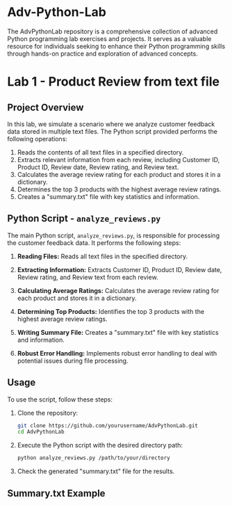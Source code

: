 # Adv-Python-Lab
The AdvPythonLab repository is a comprehensive collection of advanced Python programming lab exercises and projects. It serves as a valuable resource for individuals seeking to enhance their Python programming skills through hands-on practice and exploration of advanced concepts.

# Lab 1 - Product Review from text file

## Project Overview
In this lab, we simulate a scenario where we analyze customer feedback data stored in multiple text files. The Python script provided performs the following operations:

1. Reads the contents of all text files in a specified directory.
2. Extracts relevant information from each review, including Customer ID, Product ID, Review date, Review rating, and Review text.
3. Calculates the average review rating for each product and stores it in a dictionary.
4. Determines the top 3 products with the highest average review ratings.
5. Creates a "summary.txt" file with key statistics and information.

## Python Script - `analyze_reviews.py`

The main Python script, `analyze_reviews.py`, is responsible for processing the customer feedback data. It performs the following steps:

1. **Reading Files:** Reads all text files in the specified directory.

2. **Extracting Information:** Extracts Customer ID, Product ID, Review date, Review rating, and Review text from each review.

3. **Calculating Average Ratings:** Calculates the average review rating for each product and stores it in a dictionary.

4. **Determining Top Products:** Identifies the top 3 products with the highest average review ratings.

5. **Writing Summary File:** Creates a "summary.txt" file with key statistics and information.

6. **Robust Error Handling:** Implements robust error handling to deal with potential issues during file processing.

## Usage

To use the script, follow these steps:

1. Clone the repository:

    ```bash
    git clone https://github.com/yourusername/AdvPythonLab.git
    cd AdvPythonLab
    ```

2. Execute the Python script with the desired directory path:

    ```bash
    python analyze_reviews.py /path/to/your/directory
    ```

3. Check the generated "summary.txt" file for the results.

## Summary.txt Example

